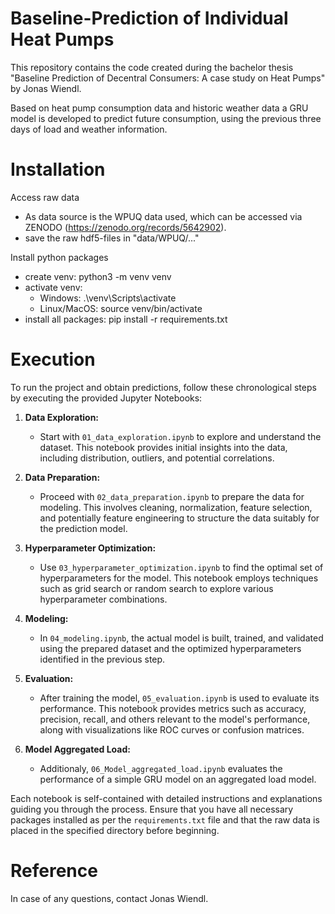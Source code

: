 # Baseline-Prediction of Individual Heat Pumps

This repository contains the code created during the bachelor thesis "Baseline Prediction of Decentral Consumers: A case study on Heat Pumps" by Jonas Wiendl. 

Based on heat pump consumption data and historic weather data a GRU model is developed to predict future consumption, using the previous three days of load and weather information. 

# Installation

Access raw data
- As data source is the WPUQ data used, which can be accessed via ZENODO (https://zenodo.org/records/5642902). 
- save the raw hdf5-files in "data/WPUQ/..."

Install python packages
- create venv: python3 -m venv venv
- activate venv: 
    - Windows: .\venv\Scripts\activate
    - Linux/MacOS: source venv/bin/activate
- install all packages: pip install -r requirements.txt

# Execution

To run the project and obtain predictions, follow these chronological steps by executing the provided Jupyter Notebooks:

1. **Data Exploration:**
   - Start with `01_data_exploration.ipynb` to explore and understand the dataset. This notebook provides initial insights into the data, including distribution, outliers, and potential correlations.

2. **Data Preparation:**
   - Proceed with `02_data_preparation.ipynb` to prepare the data for modeling. This involves cleaning, normalization, feature selection, and potentially feature engineering to structure the data suitably for the prediction model.

3. **Hyperparameter Optimization:**
   - Use `03_hyperparameter_optimization.ipynb` to find the optimal set of hyperparameters for the model. This notebook employs techniques such as grid search or random search to explore various hyperparameter combinations.

4. **Modeling:**
   - In `04_modeling.ipynb`, the actual model is built, trained, and validated using the prepared dataset and the optimized hyperparameters identified in the previous step.

5. **Evaluation:**
   - After training the model, `05_evaluation.ipynb` is used to evaluate its performance. This notebook provides metrics such as accuracy, precision, recall, and others relevant to the model's performance, along with visualizations like ROC curves or confusion matrices.

6. **Model Aggregated Load:**
   - Additionaly, `06_Model_aggregated_load.ipynb` evaluates the performance of a simple GRU model on an aggregated load model.

Each notebook is self-contained with detailed instructions and explanations guiding you through the process. Ensure that you have all necessary packages installed as per the `requirements.txt` file and that the raw data is placed in the specified directory before beginning.

# Reference
In case of any questions, contact Jonas Wiendl. 




